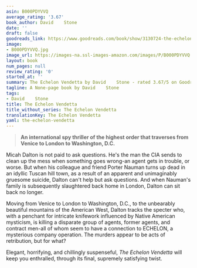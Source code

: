 ```yaml
---
asin: B000PDYVVQ
average_rating: '3.67'
book_author: David    Stone
date: ''
draft: false
goodreads_link: https://www.goodreads.com/book/show/3130724-the-echelon-vendetta
image:
- B000PDYVVQ.jpg
image_url: https://images-na.ssl-images-amazon.com/images/P/B000PDYVVQ.01._SCLZZZZZZZ.jpg
layout: book
num_pages: null
review_rating: '0'
started_at: ''
summary: The Echelon Vendetta by David    Stone - rated 3.67/5 on Goodreads
tagline: A None-page book by David    Stone
tags:
- David    Stone
title: The Echelon Vendetta
title_without_series: The Echelon Vendetta
translationKey: The Echelon Vendetta
yaml: the-echelon-vendetta
---
```


<blockquote>
  <b>An international spy thriller of the highest order that traverses from Venice to London to Washington, D.C.</b>
</blockquote>Micah Dalton is not paid to ask questions. He's the man the CIA sends to clean up the mess when something goes wrong-an agent gets in trouble, or worse. But when his colleague and friend Porter Nauman turns up dead in an idyllic Tuscan hill town, as a result of an apparent and unimaginably gruesome suicide, Dalton can't help but ask questions. And when Nauman's family is subsequently slaughtered back home in London, Dalton can sit back no longer.<p>Moving from Venice to London to Washington, D.C., to the unbearably beautiful mountains of the American West, Dalton tracks the specter who, with a penchant for intricate knifework influenced by Native American mysticism, is killing a disparate group of agents, former agents, and contract men-all of whom seem to have a connection to ECHELON, a mysterious company operation. The murders appear to be acts of retribution, but for what?</p><p>Elegant, horrifying, and chillingly suspenseful, <i>The Echelon Vendetta</i> will keep you enthralled, through its final, supremely satisfying twist.</p>